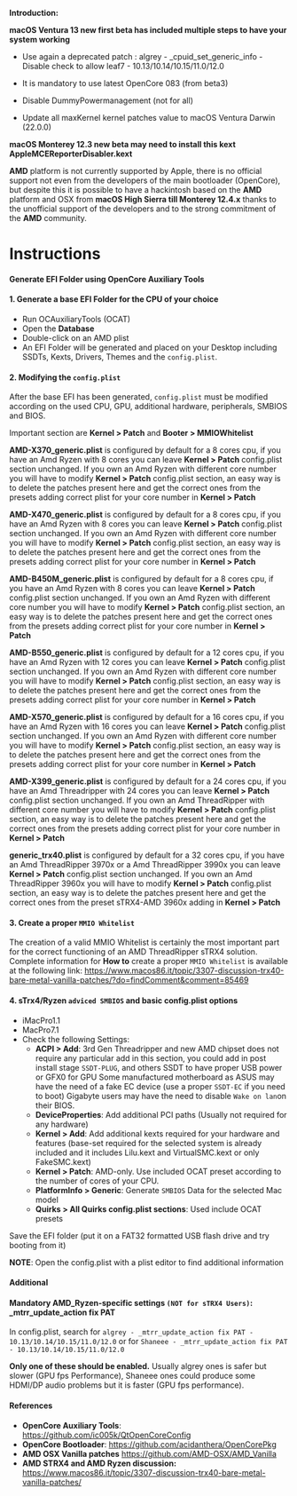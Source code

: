 **Introduction:**

**macOS Ventura 13 new first beta has included multiple steps to have your system working**

- Use again a deprecated patch : algrey - _cpuid_set_generic_info - Disable check to allow leaf7 - 10.13/10.14/10.15/11.0/12.0

- It is mandatory to use latest OpenCore 083 (from beta3)
- Disable DummyPowermanagement (not for all)
- Update all maxKernel kernel patches value to macOS Ventura Darwin (22.0.0)  

**macOS Monterey 12.3 new beta may need to install this kext AppleMCEReporterDisabler.kext**

**AMD** platform is not currently supported by Apple, there is no official support not even from the developers of the main bootloader (OpenCore), but despite this it is possible to have a hackintosh based on the **AMD** platform and OSX from **macOS High Sierra till Monterey 12.4.x** thanks to the unofficial support of the developers and to the strong commitment of the **AMD** community.

# Instructions

#### Generate EFI Folder using OpenCore Auxiliary Tools

#### 1. Generate a base EFI Folder for the CPU of your choice
- Run OCAuxiliaryTools (OCAT)
- Open the **Database**
- Double-click on an AMD plist
- An EFI Folder will be generated and placed on your Desktop including SSDTs, Kexts, Drivers, Themes and the `config.plist`.

#### 2. Modifying the `config.plist`
After the base EFI has been generated, `config.plist` must be modified according on the used CPU, GPU, additional hardware, peripherals, SMBIOS and BIOS.

Important section are **Kernel > Patch** and **Booter > MMIOWhitelist**

**AMD-X370_generic.plist** is configured by default for a 8 cores cpu, if you have an Amd Ryzen with 8 cores you can leave **Kernel > Patch** config.plist section unchanged.
If you own an Amd Ryzen with different core number you will have to modify **Kernel > Patch** config.plist section, an easy way is to delete the patches present here and get the correct ones from the presets adding correct plist for your core number in **Kernel > Patch**

**AMD-X470_generic.plist** is configured by default for a 8 cores cpu, if you have an Amd Ryzen with 8 cores you can leave **Kernel > Patch** config.plist section unchanged.
If you own an Amd Ryzen with different core number you will have to modify **Kernel > Patch** config.plist section, an easy way is to delete the patches present here and get the correct ones from the presets adding correct plist for your core number in **Kernel > Patch**

**AMD-B450M_generic.plist** is configured by default for a 8 cores cpu, if you have an Amd Ryzen with 8 cores you can leave **Kernel > Patch** config.plist section unchanged.
If you own an Amd Ryzen with different core number you will have to modify **Kernel > Patch** config.plist section, an easy way is to delete the patches present here and get the correct ones from the presets adding correct plist for your core number in **Kernel > Patch**

**AMD-B550_generic.plist** is configured by default for a 12 cores cpu, if you have an Amd Ryzen with 12 cores you can leave **Kernel > Patch** config.plist section unchanged.
If you own an Amd Ryzen with different core number you will have to modify **Kernel > Patch** config.plist section, an easy way is to delete the patches present here and get the correct ones from the presets adding correct plist for your core number in **Kernel > Patch**

**AMD-X570_generic.plist** is configured by default for a 16 cores cpu, if you have an Amd Ryzen with 16 cores you can leave **Kernel > Patch** config.plist section unchanged.
If you own an Amd Ryzen with different core number you will have to modify **Kernel > Patch** config.plist section, an easy way is to delete the patches present here and get the correct ones from the presets adding correct plist for your core number in **Kernel > Patch**

**AMD-X399_generic.plist** is configured by default for a 24 cores cpu, if you have an Amd Threadripper with 24 cores you can leave **Kernel > Patch** config.plist section unchanged.
If you own an Amd ThreadRipper with different core number you will have to modify **Kernel > Patch** config.plist section, an easy way is to delete the patches present here and get the correct ones from the presets adding correct plist for your core number in **Kernel > Patch**

**generic_trx40.plist** is configured by default for a 32 cores cpu, if you have an Amd ThreadRipper 3970x or a Amd ThreadRipper 3990x you can leave **Kernel > Patch** config.plist section unchanged.
If you own an Amd ThreadRipper 3960x you will have to modify **Kernel > Patch** config.plist section, an easy way is to delete the patches present here and get the correct ones from the preset sTRX4-AMD 3960x adding in **Kernel > Patch**

#### 3. Create a  proper `MMIO Whitelist`
The creation of a valid MMIO Whitelist is certainly the most important part for the correct functioning of an AMD ThreadRipper sTRX4 solution.
Complete information for **How to** create a proper `MMIO Whitelist` is available at the following link:
https://www.macos86.it/topic/3307-discussion-trx40-bare-metal-vanilla-patches/?do=findComment&comment=85469

#### 4. sTrx4/Ryzen `adviced SMBIOS` and basic config.plist options

- iMacPro1.1
- MacPro7.1
- Check the following Settings:
	- **ACPI > Add**: 3rd Gen Threadripper and new AMD chipset does not require any particular add in this section,  you could add in post install stage `SSDT-PLUG`,  and others SSDT to have proper USB power or GFX0 for GPU
	Some manufactured motherboard as ASUS may have the need of a fake EC device (use a proper `SSDT-EC` if you need to boot)
	Gigabyte users may have the need to disable `Wake on lan`on their BIOS.
	- **DeviceProperties**:
		 Add additional PCI paths (Usually not required for any hardware)
	- **Kernel > Add**: Add additional kexts required for your hardware and features (base-set required for the selected system is already included and it includes Lilu.kext and VirtualSMC.kext or only FakeSMC.kext)
	-  **Kernel > Patch**: AMD-only. Use included OCAT preset according to the number of cores of your CPU.
	- **PlatformInfo > Generic**: Generate `SMBIOS` Data for the selected Mac model
	- **Quirks > All Quirks config.plist sections**: Used include OCAT presets

Save the EFI folder (put it on a FAT32 formatted USB flash drive and try booting from it)

**NOTE**: Open the config.plist with a plist editor to find additional information

#### Additional

#### Mandatory AMD_Ryzen-specific settings `(NOT for sTRX4 Users)`: _mtrr_update_action fix PAT
In config.plist, search for `algrey - _mtrr_update_action fix PAT - 10.13/10.14/10.15/11.0/12.0` or for `Shaneee - _mtrr_update_action fix PAT - 10.13/10.14/10.15/11.0/12.0`

**Only one of these should be enabled.**
Usually algrey ones is safer but slower (GPU fps Performance), Shaneee ones could produce some HDMI/DP audio problems but it is faster (GPU fps performance).

#### References
- **OpenCore Auxiliary Tools**: https://github.com/ic005k/QtOpenCoreConfig
- **OpenCore Bootloader**: https://github.com/acidanthera/OpenCorePkg
- **AMD OSX Vanilla patches** https://github.com/AMD-OSX/AMD_Vanilla
- **AMD STRX4 and AMD Ryzen discussion:** https://www.macos86.it/topic/3307-discussion-trx40-bare-metal-vanilla-patches/
